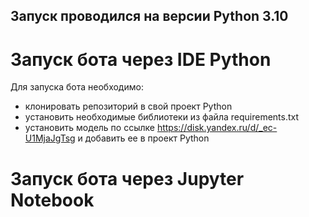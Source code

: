 ## Запуск проводился на версии Python 3.10 
# Запуск бота через IDE Python
Для запуска бота необходимо:
- клонировать репозиторий в свой проект Python
- установить необходимые библиотеки из файла requirements.txt
- установить модель по ссылке https://disk.yandex.ru/d/_ec-U1MjaJgTsg и добавить ее в проект Python

# Запуск бота через Jupyter Notebook
